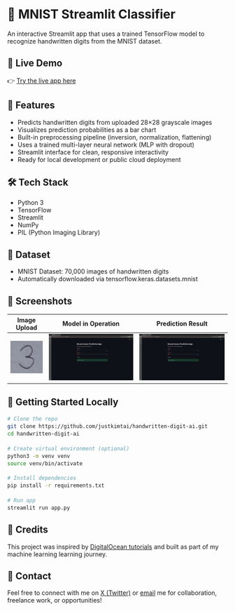 # 🔢 MNIST Streamlit Classifier

An interactive Streamlit app that uses a trained TensorFlow model to recognize handwritten digits from the MNIST dataset.

## 🚀 Live Demo

👉 [Try the live app here](https://handwritten-digit-ai.streamlit.app/)

## 🎯 Features

- Predicts handwritten digits from uploaded 28×28 grayscale images
- Visualizes prediction probabilities as a bar chart
- Built-in preprocessing pipeline (inversion, normalization, flattening)
- Uses a trained multi-layer neural network (MLP with dropout)
- Streamlit interface for clean, responsive interactivity
- Ready for local development or public cloud deployment


## 🛠 Tech Stack

- Python 3
- TensorFlow
- Streamlit
- NumPy
- PIL (Python Imaging Library)

## 📂 Dataset

- MNIST Dataset: 70,000 images of handwritten digits
- Automatically downloaded via tensorflow.keras.datasets.mnist

## 📸 Screenshots

| Image Upload         | Model in Operation              | Prediction Result            |
|----------------------|---------------------------------|------------------------------|
| ![UI](images/3.jpeg) | ![MO](images/model_running.png) | ![PR](images/prediction.png) |

## 🧪 Getting Started Locally

```bash
# Clone the repo
git clone https://github.com/justkimtai/handwritten-digit-ai.git
cd handwritten-digit-ai

# Create virtual environment (optional)
python3 -m venv venv
source venv/bin/activate

# Install dependencies
pip install -r requirements.txt

# Run app
streamlit run app.py
```

## 🤝 Credits

This project was inspired by [DigitalOcean tutorials](https://www.digitalocean.com/community/tutorials) and built as part of my machine learning learning journey.

## 📩 Contact

Feel free to connect with me on [X (Twitter)](https://x.com/justkimtai) or [email](mailto:justkimtai@gmail.com) me for collaboration, freelance work, or opportunities!
